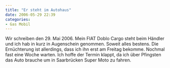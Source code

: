 ```yaml
---
title: "Er steht im Autohaus"
date: 2006-05-29 22:39
categories: 
- Gas Mobil
---
```

Wir schreiben den 29. Mai 2006. Mein FIAT Doblo Cargo steht beim Händler und ich hab in kurz in Augenschein genommen. Soweit alles bestens. Die Ernüchterung ist allerdings, dass ich ihn erst am Freitag bekomme. Nochmal fast eine Woche warten. Ich hoffe der Termin klappt, da ich über Pfingsten das Auto brauche um in Saarbrücken Super Moto zu fahren.